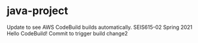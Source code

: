 # java-project
Update to see AWS CodeBuild builds automatically.
SEIS615-02 Spring 2021 Hello CodeBuild!
Commit to trigger build
change2
